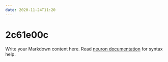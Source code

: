 ```yaml
---
date: 2020-11-24T11:20
---
```


# 2c61e00c

Write your Markdown content here. Read [neuron documentation](https://neuron.zettel.page/2011404.html) for syntax help.

